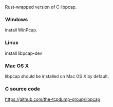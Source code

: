 Rust-wrapped version of C libpcap.

### Windows
install WinPcap.

### Linux
install libpcap-dev

### Mac OS X
libpcap should be installed on Mac OS X by default.


### C source code
<https://github.com/the-tcpdump-group/libpcap>

